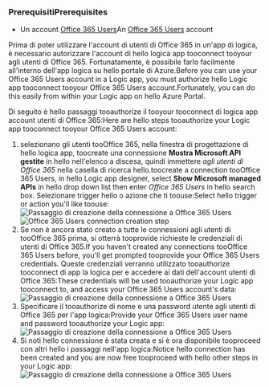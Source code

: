 ### <a name="prerequisites"></a><span data-ttu-id="a6fca-101">Prerequisiti</span><span class="sxs-lookup"><span data-stu-id="a6fca-101">Prerequisites</span></span>
* <span data-ttu-id="a6fca-102">Un account [Office 365 Users](https://office365.com)</span><span class="sxs-lookup"><span data-stu-id="a6fca-102">An [Office 365 Users](https://office365.com) account</span></span>  

<span data-ttu-id="a6fca-103">Prima di poter utilizzare l'account di utenti di Office 365 in un'app di logica, è necessario autorizzare l'account di hello logica app tooconnect tooyour agli utenti di Office 365. Fortunatamente, è possibile farlo facilmente all'interno dell'app logica su hello portale di Azure.</span><span class="sxs-lookup"><span data-stu-id="a6fca-103">Before you can use your Office 365 Users account in a Logic app, you must authorize hello Logic app tooconnect tooyour Office 365 Users account.Fortunately, you can do this easily from within your Logic app on hello Azure Portal.</span></span>  

<span data-ttu-id="a6fca-104">Di seguito è hello passaggi tooauthorize il tooyour tooconnect di logica app account utenti di Office 365:</span><span class="sxs-lookup"><span data-stu-id="a6fca-104">Here are hello steps tooauthorize your Logic app tooconnect tooyour Office 365 Users account:</span></span>  

1. <span data-ttu-id="a6fca-105">selezionano gli utenti tooOffice 365, nella finestra di progettazione di hello logica app, toocreate una connessione **Mostra Microsoft API gestite** in hello nell'elenco a discesa, quindi immettere *agli utenti di Office 365* nella casella di ricerca hello.</span><span class="sxs-lookup"><span data-stu-id="a6fca-105">toocreate a connection tooOffice 365 Users, in hello Logic app designer, select **Show Microsoft managed APIs** in hello drop down list then enter *Office 365 Users* in hello search box.</span></span> <span data-ttu-id="a6fca-106">Selezionare trigger hello o azione che ti toouse:</span><span class="sxs-lookup"><span data-stu-id="a6fca-106">Select hello trigger or action you'll like toouse:</span></span>  
   <span data-ttu-id="a6fca-107">![Passaggio di creazione della connessione a Office 365 Users](./media/connectors-create-api-office365users/office365users-1.png)</span><span class="sxs-lookup"><span data-stu-id="a6fca-107">![Office 365 Users connection creation step](./media/connectors-create-api-office365users/office365users-1.png)</span></span>  
2. <span data-ttu-id="a6fca-108">Se non è ancora stato creato a tutte le connessioni agli utenti di tooOffice 365 prima, si otterrà tooprovide richieste le credenziali di utenti di Office 365.</span><span class="sxs-lookup"><span data-stu-id="a6fca-108">If you haven't created any connections tooOffice 365 Users before, you'll get prompted tooprovide your Office 365 Users credentials.</span></span> <span data-ttu-id="a6fca-109">Queste credenziali verranno utilizzato tooauthorize tooconnect di app la logica per e accedere ai dati dell'account utenti di Office 365:</span><span class="sxs-lookup"><span data-stu-id="a6fca-109">These credentials will be used tooauthorize your Logic app tooconnect to, and access your Office 365 Users account's data:</span></span>  
   ![Passaggio di creazione della connessione a Office 365 Users](./media/connectors-create-api-office365users/office365users-2.png)  
3. <span data-ttu-id="a6fca-111">Specificare il tooauthorize di nome e una password utente agli utenti di Office 365 per l'app logica:</span><span class="sxs-lookup"><span data-stu-id="a6fca-111">Provide your Office 365 Users user name and password tooauthorize your Logic app:</span></span>  
   ![Passaggio di creazione della connessione a Office 365 Users](./media/connectors-create-api-office365users/office365users-3.png)  
4. <span data-ttu-id="a6fca-113">Si noti hello connessione è stata creata e si è ora disponibile tooproceed con altri hello i passaggi nell'app logica:</span><span class="sxs-lookup"><span data-stu-id="a6fca-113">Notice hello connection has been created and you are now free tooproceed with hello other steps in your Logic app:</span></span>  
   ![Passaggio di creazione della connessione a Office 365 Users](./media/connectors-create-api-office365users/office365users-4.png)  

